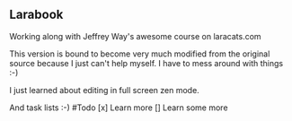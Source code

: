 ## Larabook

Working along with Jeffrey Way's awesome course on laracats.com

This version is bound to become very much modified from the original source because I just can't help myself. I have to mess around with things :-)

I just learned about editing in full screen zen mode.

And task lists :-)
#Todo
[x] Learn more
[] Learn some more


